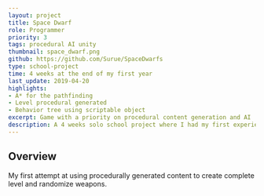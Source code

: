 ```yaml
---
layout: project
title: Space Dwarf
role: Programmer
priority: 3
tags: procedural AI unity
thumbnail: space_dwarf.png
github: https://github.com/Surue/SpaceDwarfs
type: school-project
time: 4 weeks at the end of my first year
last_update: 2019-04-20
highlights: 
- A* for the pathfinding
- Level procedural generated
- Behavior tree using scriptable object
excerpt: Game with a priority on procedural content generation and AI
description: A 4 weeks solo school project where I had my first experience in <b>AI and procedural generated content</b>.
---
```

## Overview
My first attempt at using procedurally generated content to create complete level and randomize weapons.
